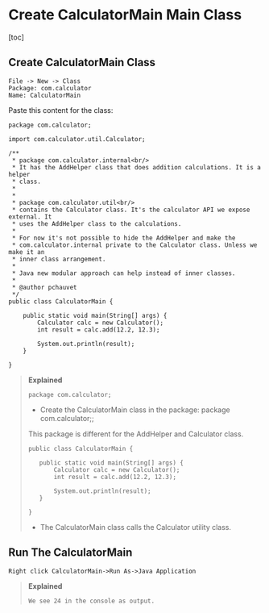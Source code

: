 # Create CalculatorMain Main Class
[toc]


## Create CalculatorMain Class
```
File -> New -> Class
Package: com.calculator
Name: CalculatorMain
```



Paste this content for the class:

```
package com.calculator;

import com.calculator.util.Calculator;

/**
 * package com.calculator.internal<br/>
 * It has the AddHelper class that does addition calculations. It is a helper
 * class.
 * 
 * 
 * package com.calculator.util<br/>
 * contains the Calculator class. It's the calculator API we expose external. It
 * uses the AddHelper class to the calculations.
 *
 * For now it's not possible to hide the AddHelper and make the
 * com.calculator.internal private to the Calculator class. Unless we make it an
 * inner class arrangement.
 * 
 * Java new modular approach can help instead of inner classes.
 * 
 * @author pchauvet
 */
public class CalculatorMain {

	public static void main(String[] args) {
		Calculator calc = new Calculator();
		int result = calc.add(12.2, 12.3);

		System.out.println(result);
	}

}
```
>**Explained**
>
>```
>package com.calculator;
>```
>- Create the CalculatorMain class in the package: package com.calculator;;
>
>This package is different for the AddHelper and Calculator class.
>```
>public class CalculatorMain {
>
>    public static void main(String[] args) {
>        Calculator calc = new Calculator();
>        int result = calc.add(12.2, 12.3);
>
>        System.out.println(result);
>    }
>    
>}
>```
>
>- The CalculatorMain class calls the Calculator utility class. 
>
> 




## Run The CalculatorMain

```
Right click CalculatorMain->Run As->Java Application
```
>**Explained**
>
>```
>We see 24 in the console as output.
>```
>



